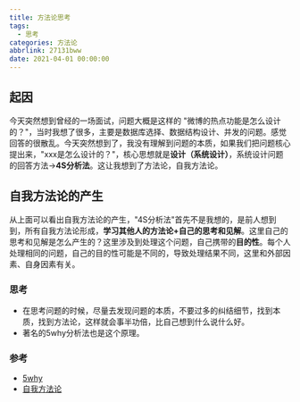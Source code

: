 ```yaml
---
title: 方法论思考
tags:
  - 思考
categories: 方法论
abbrlink: 27131bww
date: 2021-04-01 00:00:00
---
```


## 起因
今天突然想到曾经的一场面试，问题大概是这样的 "微博的热点功能是怎么设计的？"，当时我想了很多，主要是数据库选择、数据结构设计、并发的问题。感觉回答的很散乱。今天突然想到了，我没有理解到问题的本质，如果我们把问题核心提出来，"xxx是怎么设计的？"，核心思想就是**设计（系统设计）**，系统设计问题的回答方法->**4S分析法**。这让我想到了方法论，自我方法论。

## 自我方法论的产生

从上面可以看出自我方法论的产生，"4S分析法"首先不是我想的，是前人想到到，所有自我方法论形成，**学习其他人的方法论+自己的思考和见解**。这里自己的思考和见解是怎么产生的？这里涉及到处理这个问题，自己携带的**目的性**。每个人处理相同的问题，自己的目的性可能是不同的，导致处理结果不同，这里和外部因素、自身因素有关。

### 思考
* 在思考问题的时候，尽量去发现问题的本质，不要过多的纠结细节，找到本质，找到方法论，这样就会事半功倍，比自己想到什么说什么好。
* 著名的5why分析法也是这个原理。

### 参考
* [5why](https://en.wikipedia.org/wiki/Five_whys)   
* [自我方法论](https://zhuanlan.zhihu.com/p/28573268)